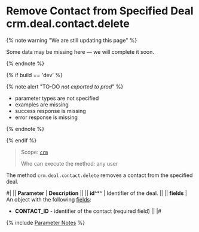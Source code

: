 # Remove Contact from Specified Deal crm.deal.contact.delete

{% note warning "We are still updating this page" %}

Some data may be missing here — we will complete it soon.

{% endnote %}

{% if build == 'dev' %}

{% note alert "TO-DO _not exported to prod_" %}

- parameter types are not specified
- examples are missing
- success response is missing
- error response is missing

{% endnote %}

{% endif %}

> Scope: [`crm`](../../../scopes/permissions.md)
>
> Who can execute the method: any user

The method `crm.deal.contact.delete` removes a contact from the specified deal.

#|
|| **Parameter** | **Description** ||
|| **id**^*^ | Identifier of the deal. ||
|| **fields** | An object with the following [fields](./crm-deal-contact-fields.md): 
- **CONTACT_ID** - identifier of the contact (required field) ||
|#

{% include [Parameter Notes](../../../../_includes/required.md) %}